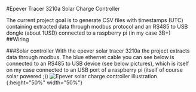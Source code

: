 #Epever Tracer 3210a Solar Charge Controller

The current project goal is to generate CSV files with timestamps (UTC) containing extracted data through modbus protocol and an RS485 to USB dongle (about 1USD) connected to a raspberry pi (in my case 3B+)
##Wiring

###Solar controller
With the epever solar tracer 3210a the project extracts data through modbus. The blue ethernet cable you can see below is connected to an RS485 to USB device (see below pictures), which is itself on my case connected to an USB port of a raspberry pi (itself of course solar powered ;))
![Epever solar charge controller illustration](img/20210329_180437_epever_tracer_3210a.jpg){:height="50%" width="50%"}


